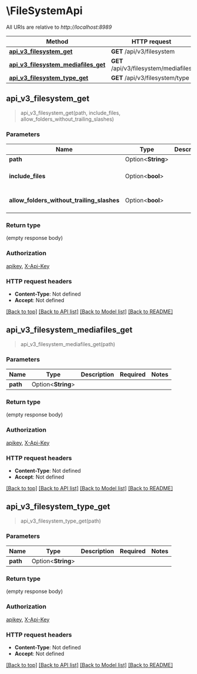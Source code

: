 # \FileSystemApi

All URIs are relative to *http://localhost:8989*

Method | HTTP request | Description
------------- | ------------- | -------------
[**api_v3_filesystem_get**](FileSystemApi.md#api_v3_filesystem_get) | **GET** /api/v3/filesystem | 
[**api_v3_filesystem_mediafiles_get**](FileSystemApi.md#api_v3_filesystem_mediafiles_get) | **GET** /api/v3/filesystem/mediafiles | 
[**api_v3_filesystem_type_get**](FileSystemApi.md#api_v3_filesystem_type_get) | **GET** /api/v3/filesystem/type | 



## api_v3_filesystem_get

> api_v3_filesystem_get(path, include_files, allow_folders_without_trailing_slashes)


### Parameters


Name | Type | Description  | Required | Notes
------------- | ------------- | ------------- | ------------- | -------------
**path** | Option<**String**> |  |  |
**include_files** | Option<**bool**> |  |  |[default to false]
**allow_folders_without_trailing_slashes** | Option<**bool**> |  |  |[default to false]

### Return type

 (empty response body)

### Authorization

[apikey](../README.md#apikey), [X-Api-Key](../README.md#X-Api-Key)

### HTTP request headers

- **Content-Type**: Not defined
- **Accept**: Not defined

[[Back to top]](#) [[Back to API list]](../README.md#documentation-for-api-endpoints) [[Back to Model list]](../README.md#documentation-for-models) [[Back to README]](../README.md)


## api_v3_filesystem_mediafiles_get

> api_v3_filesystem_mediafiles_get(path)


### Parameters


Name | Type | Description  | Required | Notes
------------- | ------------- | ------------- | ------------- | -------------
**path** | Option<**String**> |  |  |

### Return type

 (empty response body)

### Authorization

[apikey](../README.md#apikey), [X-Api-Key](../README.md#X-Api-Key)

### HTTP request headers

- **Content-Type**: Not defined
- **Accept**: Not defined

[[Back to top]](#) [[Back to API list]](../README.md#documentation-for-api-endpoints) [[Back to Model list]](../README.md#documentation-for-models) [[Back to README]](../README.md)


## api_v3_filesystem_type_get

> api_v3_filesystem_type_get(path)


### Parameters


Name | Type | Description  | Required | Notes
------------- | ------------- | ------------- | ------------- | -------------
**path** | Option<**String**> |  |  |

### Return type

 (empty response body)

### Authorization

[apikey](../README.md#apikey), [X-Api-Key](../README.md#X-Api-Key)

### HTTP request headers

- **Content-Type**: Not defined
- **Accept**: Not defined

[[Back to top]](#) [[Back to API list]](../README.md#documentation-for-api-endpoints) [[Back to Model list]](../README.md#documentation-for-models) [[Back to README]](../README.md)

